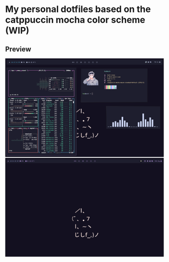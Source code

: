 # My personal dotfiles based on the catppuccin mocha color scheme (WIP)

## Preview
<img src="screenshots/swappy-20240824-093718.png"/>
<img src="screenshots/swappy-20240825-055433.png"/>
